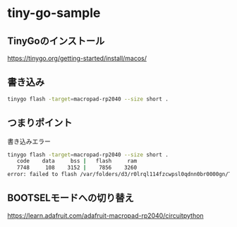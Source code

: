 # tiny-go-sample

## TinyGoのインストール
https://tinygo.org/getting-started/install/macos/

## 書き込み
```bash
tinygo flash -target=macropad-rp2040 --size short .
```

## つまりポイント

書き込みエラー
```bash
tinygo flash -target=macropad-rp2040 --size short .
   code    data     bss |   flash     ram
   7748     108    3152 |    7856    3260
error: failed to flash /var/folders/d3/r0lrql114fzcwpsl0qdnn0br0000gn/T/tinygo1246708819/main.uf2: unable to locate device: RPI-RP2
```

## BOOTSELモードへの切り替え
https://learn.adafruit.com/adafruit-macropad-rp2040/circuitpython